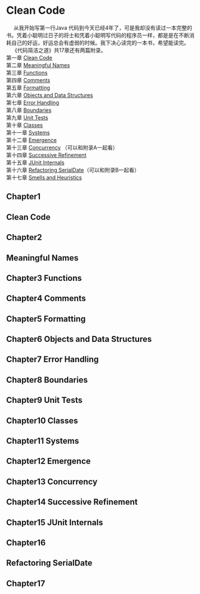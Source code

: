 Clean Code
=========
&nbsp;&nbsp;&nbsp;&nbsp; 从我开始写第一行Java 代码到今天已经4年了，可是我却没有读过一本完整的书。凭着小聪明过日子的将士和凭着小聪明写代码的程序员一样，都是是在不断消耗自己的好运，好运总会有虚弱的时候。我下决心读完的一本书，希望能读完。
&nbsp;&nbsp;&nbsp;&nbsp;《代码简洁之道》共17章还有两篇附录。<br />
第一章 [Clean Code](#chapter1cleancode)<br />
第二章 [Meaningful Names](#Chapter2)<br />
第三章 [Functions](#Chapter3)<br />
第四章 [Comments](#Chapter4)<br />
第五章 [Formatting](#Chapter5)<br />
第六章 [Objects and Data Structures](#Chapter6)<br />
第七章 [Error Handling](#Chapter7)<br />
第八章 [Boundaries](#Chapter8)<br />
第九章 [Unit Tests](#Chapter9)<br />
第十章 [Classes](#Chapter10)<br />
第十一章 [Systems](#Chapter11)<br />
第十二章 [Emergence](#Chapter12)<br />
第十三章 [Concurrency](#Chapter13) （可以和附录A一起看）<br />
第十四章 [Successive Refinement](#Chapter14)<br />
第十五章 [JUnit Internals](#Chapter15)<br />
第十六章 [Refactoring SerialDate](#chapter16)（可以和附录B一起看）<br />
第十七章 [Smells and Heuristics](#chapter17)<br />

Chapter1
--------
Clean Code
----------


Chapter2
--------
Meaningful Names
--------------------

Chapter3 Functions
--------------------

Chapter4 Comments
---------------------

Chapter5 Formatting
---------------------

Chapter6 Objects and Data Structures
---------------------------------------

Chapter7 Error Handling
-------------------------

Chapter8 Boundaries
----------------------

Chapter9 Unit Tests
---------------------

Chapter10 Classes
---------------------

Chapter11 Systems
---------------------

Chapter12 Emergence
-----------------------

Chapter13 Concurrency
------------------------

Chapter14 Successive Refinement
------------------------------------

Chapter15 JUnit Internals
--------------------------

Chapter16
---------
Refactoring SerialDate
----------------------

Chapter17
---------------------------------


